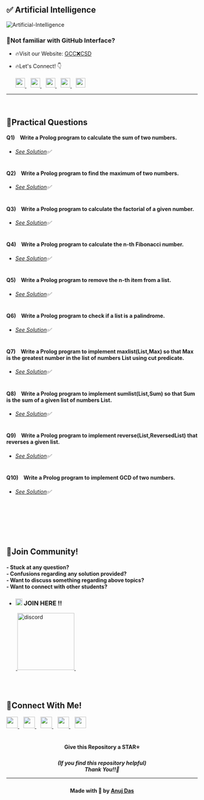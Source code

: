 ## ✅ Artificial Intelligence

![Artificial-Intelligence](https://socialify.git.ci/anuj-das-10/Artificial-Intelligence/image?description=1&descriptionEditable=CSC-C-601-L%20-%3E%20Artificial%20Intelligence%20LAB%20(Solutions)&forks=1&language=1&name=1&owner=1&pattern=Circuit%20Board&stargazers=1&theme=Dark)


### 🤔Not familiar with GitHub Interface?
- 🔥Visit our Website: <a href="https://gcc-x-csd.github.io/"> GCC❌CSD </a> 

- 🔥Let's Connect! 👇 
  <br/> <br/>
  <a href="https://twitter.com/CyBeRNaTiCS_">
    <img width="25px" src="https://www.vectorlogo.zone/logos/twitter/twitter-tile.svg" />
  </a>&ensp;
  <a href="https://www.linkedin.com/in/anuj-das-10">
    <img width="25px" src="https://www.vectorlogo.zone/logos/linkedin/linkedin-icon.svg" />
  </a>&ensp;
  <a href="https://github.com/anuj-das-10">
  <img width="25px" src="https://www.vectorlogo.zone/logos/github/github-icon.svg" />
  </a>&ensp;
  <a href="https://www.instagram.com/lord_anuj_10_/">
    <img width="25px" src="https://www.vectorlogo.zone/logos/instagram/instagram-icon.svg" />
  </a>&ensp;
  <a href="https://www.facebook.com/lordanuj.10/">
  <img width="25px" src="https://www.vectorlogo.zone/logos/facebook/facebook-official.svg" />
  </a>
  
***
<br/>

## 📜Practical Questions 

#### Q1) &ensp;  Write a Prolog program to calculate the sum of two numbers.

- ######  [See Solution](/Solutions/Q-01/sum.pl)✅
#


#### Q2) &ensp;  Write a Prolog program to find the maximum of two numbers.

- ######  [See Solution](/Solutions/Q-02/maximum.pl)✅
#


#### Q3) &ensp;  Write a Prolog program to calculate the factorial of a given number.

- ######  [See Solution](/Solutions/Q-03/factorial.pl)✅
#


#### Q4) &ensp; Write a Prolog program to calculate the n-th Fibonacci number.
- ######  [See Solution](/Solutions/Q-04/fibonacci.pl)✅
#


#### Q5) &ensp; Write a Prolog program to remove the n-th item from a list.

- ######  [See Solution](/Solutions/Q-05/remove.pl)✅
#


#### Q6) &ensp; Write a Prolog program to check if a list is a palindrome.

- ######  [See Solution](/Solutions/Q-06/palindrome.pl)✅
#


#### Q7) &ensp; Write a Prolog program to implement maxlist(List,Max) so that Max is the greatest number in the list of numbers List using cut predicate.

- ######  [See Solution](/Solutions/Q-07/maxlist.pl)✅
#


#### Q8) &ensp; Write a Prolog program to implement sumlist(List,Sum) so that Sum is the sum of a given list of numbers List.

- ######  [See Solution](/Solutions/Q-08/sumlist.pl)✅
#


#### Q9) &ensp; Write a Prolog program to implement reverse(List,ReversedList) that reverses a given list.

- ######  [See Solution](/Solutions/Q-09/reverse.pl)✅

#

#### Q10) &ensp; Write a Prolog program to implement GCD of two numbers.

- ######  [See Solution](/Solutions/Q-10/gcd.pl)✅

#



<br/>
<br/>
<br/>
<br/>


## 🤖Join Community!
<h4>
- Stuck at any question?<br/>
- Confusions regarding any solution provided? <br/>
- Want to discuss something regarding above topics?<br/>
- Want to connect with other students?
</h4>

- ### <img width="18px" src="https://www.vectorlogo.zone/logos/reactjs/reactjs-icon.svg" alt="join"> JOIN HERE !!
&ensp;&ensp; &ensp;<a href="https://discord.gg/kEUXUv4W9f">
<img width="150px" src="https://www.vectorlogo.zone/logos/discordapp/discordapp-official.svg" alt="discord">
</a>&ensp;

<br/>
<br/>


## 🔁Connect With Me!
  <a href="https://twitter.com/CyBeRNaTiCS_">
    <img width="30px" src="https://www.vectorlogo.zone/logos/twitter/twitter-tile.svg" />
  </a>&ensp;
  <a href="https://www.linkedin.com/in/anuj-das-10">
    <img width="30px" src="https://www.vectorlogo.zone/logos/linkedin/linkedin-icon.svg" />
  </a>&ensp;
  <a href="https://github.com/anuj-das-10">
  <img width="30px" src="https://www.vectorlogo.zone/logos/github/github-icon.svg" />
  </a>&ensp;
  <a href="https://www.instagram.com/lord_anuj_10_/">
    <img width="30px" src="https://www.vectorlogo.zone/logos/instagram/instagram-icon.svg" />
  </a>&ensp;
  <a href="https://www.facebook.com/lordanuj.10/">
  <img width="30px" src="https://www.vectorlogo.zone/logos/facebook/facebook-official.svg" />
  </a>

<br/>
<br/>

<h4 align="center">Give this Repository a STAR⭐</h4>
<h5 align="center">(If you find this repository helpful)
<br/> Thank You!!💞
<hr/>
</h5>
<h4 align="center">Made with 💖 by <a href="https://twitter.com/CyBeRNaTiCS_">Anuj Das</a></h4>
